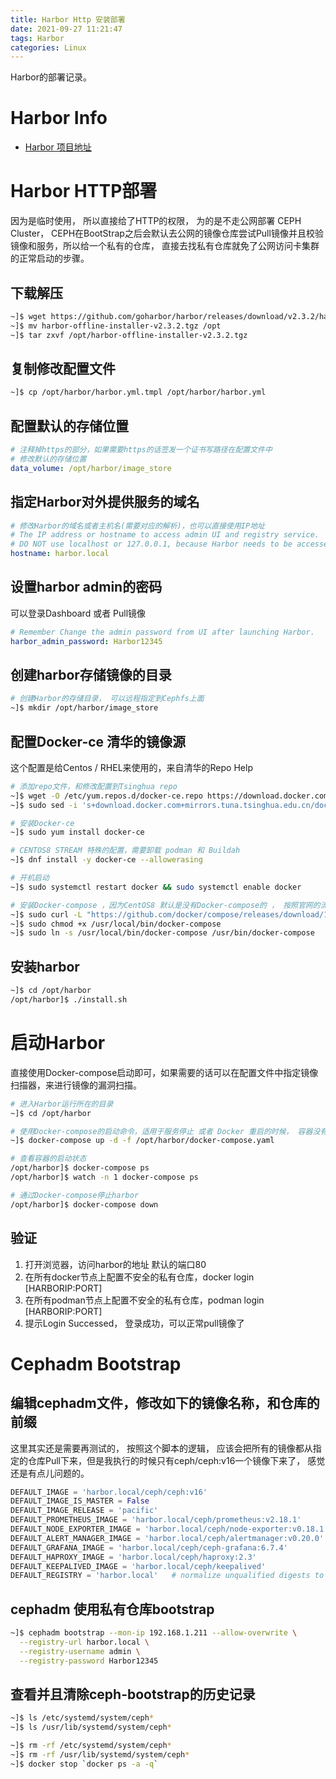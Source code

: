 ```yaml
---
title: Harbor Http 安装部署
date: 2021-09-27 11:21:47
tags: Harbor
categories: Linux
---
```


 Harbor的部署记录。

<!-- more -->

# Harbor Info
- [Harbor 项目地址](https://github.com/goharbor/harbor/releases/tag/v2.3.2)

# Harbor HTTP部署
因为是临时使用， 所以直接给了HTTP的权限， 为的是不走公网部署 CEPH Cluster， CEPH在BootStrap之后会默认去公网的镜像仓库尝试Pull镜像并且校验镜像和服务，所以给一个私有的仓库， 直接去找私有仓库就免了公网访问卡集群的正常启动的步骤。
## 下载解压
```bash
~]$ wget https://github.com/goharbor/harbor/releases/download/v2.3.2/harbor-offline-installer-v2.3.2.tgz
~]$ mv harbor-offline-installer-v2.3.2.tgz /opt 
~]$ tar zxvf /opt/harbor-offline-installer-v2.3.2.tgz
```

## 复制修改配置文件
```bash
~]$ cp /opt/harbor/harbor.yml.tmpl /opt/harbor/harbor.yml
```

## 配置默认的存储位置
```yaml
# 注释掉https的部分，如果需要https的话签发一个证书写路径在配置文件中
# 修改默认的存储位置
data_volume: /opt/harbor/image_store
```
## 指定Harbor对外提供服务的域名
```yaml
# 修改Harbor的域名或者主机名(需要对应的解析)，也可以直接使用IP地址
# The IP address or hostname to access admin UI and registry service.
# DO NOT use localhost or 127.0.0.1, because Harbor needs to be accessed by external clients.
hostname: harbor.local
```
## 设置harbor admin的密码
可以登录Dashboard 或者 Pull镜像
```yaml
# Remember Change the admin password from UI after launching Harbor.
harbor_admin_password: Harbor12345
```

## 创建harbor存储镜像的目录
```bash 
# 创建Harbor的存储目录， 可以远程指定到Cephfs上面
~]$ mkdir /opt/harbor/image_store
```


## 配置Docker-ce 清华的镜像源
这个配置是给Centos / RHEL来使用的，来自清华的Repo Help
```bash
# 添加repo文件，和修改配置到Tsinghua repo
~]$ wget -O /etc/yum.repos.d/docker-ce.repo https://download.docker.com/linux/centos/docker-ce.repo
~]$ sudo sed -i 's+download.docker.com+mirrors.tuna.tsinghua.edu.cn/docker-ce+' /etc/yum.repos.d/docker-ce.repo

# 安装Docker-ce
~]$ sudo yum install docker-ce

# CENTOS8 STREAM 特殊的配置，需要卸载 podman 和 Buildah
~]$ dnf install -y docker-ce --allowerasing

# 开机启动
~]$ sudo systemctl restart docker && sudo systemctl enable docker

# 安装Docker-compose ，因为CentOS8 默认是没有Docker-compose的 ， 按照官网的流程走就可以。
~]$ sudo curl -L "https://github.com/docker/compose/releases/download/1.29.2/docker-compose-$(uname -s)-$(uname -m)" -o /usr/local/bin/docker-compose
~]$ sudo chmod +x /usr/local/bin/docker-compose
~]$ sudo ln -s /usr/local/bin/docker-compose /usr/bin/docker-compose
```
## 安装harbor
```bash
~]$ cd /opt/harbor
/opt/harbor]$ ./install.sh
```

# 启动Harbor 
直接使用Docker-compose启动即可，如果需要的话可以在配置文件中指定镜像扫描器，来进行镜像的漏洞扫描。
```bash
# 进入Harbor运行所在的目录
~]$ cd /opt/harbor	

# 使用Docker-compose的启动命令，适用于服务停止 或者 Docker 重启的时候， 容器没有正常运行。
~]$ docker-compose up -d -f /opt/harbor/docker-compose.yaml

# 查看容器的启动状态
/opt/harbor]$ docker-compose ps
/opt/harbor]$ watch -n 1 docker-compose ps

# 通过Docker-compose停止harbor
/opt/harbor]$ docker-compose down
```

## 验证
1. 打开浏览器，访问harbor的地址 默认的端口80 
2. 在所有docker节点上配置不安全的私有仓库，docker login [HARBORIP:PORT]
3. 在所有podman节点上配置不安全的私有仓库，podman login [HARBORIP:PORT]
4. 提示Login Successed， 登录成功，可以正常pull镜像了


# Cephadm Bootstrap
## 编辑cephadm文件，修改如下的镜像名称，和仓库的前缀
这里其实还是需要再测试的， 按照这个脚本的逻辑， 应该会把所有的镜像都从指定的仓库Pull下来，但是我执行的时候只有ceph/ceph:v16一个镜像下来了， 感觉还是有点儿问题的。
```python
DEFAULT_IMAGE = 'harbor.local/ceph/ceph:v16'
DEFAULT_IMAGE_IS_MASTER = False
DEFAULT_IMAGE_RELEASE = 'pacific'
DEFAULT_PROMETHEUS_IMAGE = 'harbor.local/ceph/prometheus:v2.18.1'
DEFAULT_NODE_EXPORTER_IMAGE = 'harbor.local/ceph/node-exporter:v0.18.1'
DEFAULT_ALERT_MANAGER_IMAGE = 'harbor.local/ceph/alertmanager:v0.20.0'
DEFAULT_GRAFANA_IMAGE = 'harbor.local/ceph/ceph-grafana:6.7.4'
DEFAULT_HAPROXY_IMAGE = 'harbor.local/ceph/haproxy:2.3'
DEFAULT_KEEPALIVED_IMAGE = 'harbor.local/ceph/keepalived'
DEFAULT_REGISTRY = 'harbor.local'   # normalize unqualified digests to this
```

## cephadm 使用私有仓库bootstrap
```bash
~]$ cephadm bootstrap --mon-ip 192.168.1.211 --allow-overwrite \
  --registry-url harbor.local \
  --registry-username admin \
  --registry-password Harbor12345
```

## 查看并且清除ceph-bootstrap的历史记录
```bash
~]$ ls /etc/systemd/system/ceph*
~]$ ls /usr/lib/systemd/system/ceph*

~]$ rm -rf /etc/systemd/system/ceph*
~]$ rm -rf /usr/lib/systemd/system/ceph*
~]$ docker stop `docker ps -a -q`  
```










